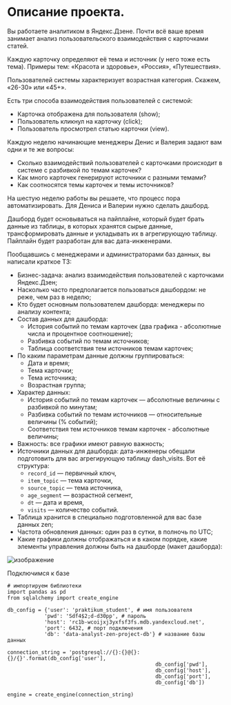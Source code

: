 # Описание проекта.

Вы работаете аналитиком в Яндекс.Дзене. Почти всё ваше время занимает анализ пользовательского взаимодействия с карточками статей.

Каждую карточку определяют её тема и источник (у него тоже есть тема). Примеры тем: «Красота и здоровье», «Россия», «Путешествия».

Пользователей системы характеризует возрастная категория. Скажем, «26-30» или «45+».

Есть три способа взаимодействия пользователей с системой:

-    Карточка отображена для пользователя (show);
-    Пользователь кликнул на карточку (click);
-    Пользователь просмотрел статью карточки (view).

Каждую неделю начинающие менеджеры Денис и Валерия задают вам одни и те же вопросы:

-    Сколько взаимодействий пользователей с карточками происходит в системе с разбивкой по темам карточек?
-    Как много карточек генерируют источники с разными темами?
-    Как соотносятся темы карточек и темы источников?

На шестую неделю работы вы решаете, что процесс пора автоматизировать. Для Дениса и Валерии нужно сделать дашборд.

Дашборд будет основываться на пайплайне, который будет брать данные из таблицы, в которых хранятся сырые данные, трансформировать данные и укладывать их в агрегирующую таблицу. Пайплайн будет разработан для вас дата-инженерами.

Пообщавшись с менеджерами и администраторами баз данных, вы написали краткое ТЗ:

-    Бизнес-задача: анализ взаимодействия пользователей с карточками Яндекс.Дзен;
-    Насколько часто предполагается пользоваться дашбордом: не реже, чем раз в неделю;
-    Кто будет основным пользователем дашборда: менеджеры по анализу контента;
-    Состав данных для дашборда:
     -   История событий по темам карточек (два графика - абсолютные числа и процентное соотношение);
     -   Разбивка событий по темам источников;
     -   Таблица соответствия тем источников темам карточек;
-    По каким параметрам данные должны группироваться:
     -   Дата и время;
     -   Тема карточки;
     -   Тема источника;
     -   Возрастная группа;
-    Характер данных:
     -   История событий по темам карточек — абсолютные величины с разбивкой по минутам;
     -   Разбивка событий по темам источников — относительные величины (% событий);
     -   Соответствия тем источников темам карточек - абсолютные величины;
-    Важность: все графики имеют равную важность;
-    Источники данных для дашборда: дата-инженеры обещали подготовить для вас агрегирующую таблицу dash_visits. Вот её структура:
     -   `record_id` — первичный ключ,
     -   `item_topic` — тема карточки,
     -   `source_topic` — тема источника,
     -   `age_segment` — возрастной сегмент,
     -   `dt` — дата и время,
     -   `visits` — количество событий.
-    Таблица хранится в специально подготовленной для вас базе данных zen;
-    Частота обновления данных: один раз в сутки, в полночь по UTC;
-    Какие графики должны отображаться и в каком порядке, какие элементы управления должны быть на дашборде (макет дашборда):

![изображение](https://user-images.githubusercontent.com/104757775/208314899-c82f8469-645a-4f71-9191-9d00d78958ed.png)

Подключимся к базе
```
# импортируем библиотеки
import pandas as pd
from sqlalchemy import create_engine

db_config = {'user': 'praktikum_student', # имя пользователя
            'pwd': 'Sdf4$2;d-d30pp', # пароль
            'host': 'rc1b-wcoijxj3yxfsf3fs.mdb.yandexcloud.net',
            'port': 6432, # порт подключения
            'db': 'data-analyst-zen-project-db'} # название базы данных

connection_string = 'postgresql://{}:{}@{}:{}/{}'.format(db_config['user'],
                                                db_config['pwd'],
                                                db_config['host'],
                                                db_config['port'],
                                                db_config['db'])

engine = create_engine(connection_string)
```

